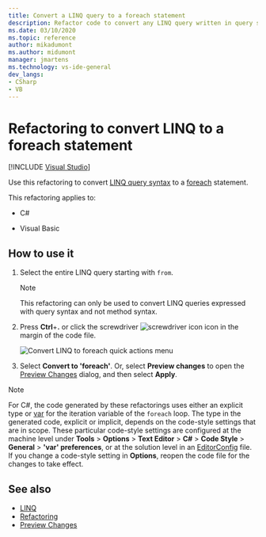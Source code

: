 ```yaml
---
title: Convert a LINQ query to a foreach statement
description: Refactor code to convert any LINQ query written in query syntax to a foreach statement.
ms.date: 03/10/2020
ms.topic: reference
author: mikadumont
ms.author: midumont
manager: jmartens
ms.technology: vs-ide-general
dev_langs:
- CSharp
- VB
---
```

# Refactoring to convert LINQ to a foreach statement

 [!INCLUDE [Visual Studio](~/includes/applies-to-version/vs-windows-only.md)]

Use this refactoring to convert [LINQ query syntax](/dotnet/csharp/programming-guide/concepts/linq/query-syntax-and-method-syntax-in-linq) to a [foreach](/dotnet/csharp/language-reference/keywords/foreach-in) statement.

This refactoring applies to:

- C#

- Visual Basic

## How to use it

1. Select the entire LINQ query starting with `from`.

   > [!NOTE]
   > This refactoring can only be used to convert LINQ queries expressed with query syntax and not method syntax.

1. Press **Ctrl**+**.** or click the screwdriver ![screwdriver icon](../media/screwdriver-icon.png) icon in the margin of the code file.

   ![Convert LINQ to foreach quick actions menu](media/convert-linq-to-foreach.png)

1. Select **Convert to 'foreach'**. Or, select **Preview changes** to open the [Preview Changes](../../ide/preview-changes.md) dialog, and then select **Apply**.

> [!NOTE]
> For C#, the code generated by these refactorings uses either an explicit type or [var](/dotnet/csharp/language-reference/keywords/var) for the iteration variable of the `foreach` loop. The type in the generated code, explicit or implicit, depends on the code-style settings that are in scope. These particular code-style settings are configured at the machine level under **Tools** > **Options** > **Text Editor** > **C#** > **Code Style** > **General** > **\'var' preferences**, or at the solution level in an [EditorConfig](/dotnet/fundamentals/code-analysis/style-rules/language-rules#implicit-and-explicit-types) file. If you change a code-style setting in **Options**, reopen the code file for the changes to take effect.

## See also

- [LINQ](/dotnet/standard/using-linq)
- [Refactoring](../refactoring-in-visual-studio.md)
- [Preview Changes](../../ide/preview-changes.md)

